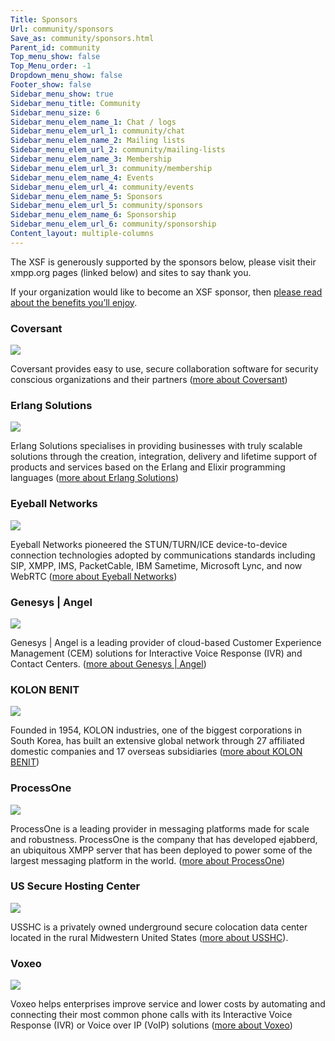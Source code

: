```yaml
---
Title: Sponsors
Url: community/sponsors
Save_as: community/sponsors.html
Parent_id: community
Top_menu_show: false
Top_Menu_order: -1
Dropdown_menu_show: false
Footer_show: false
Sidebar_menu_show: true
Sidebar_menu_title: Community
Sidebar_menu_size: 6
Sidebar_menu_elem_name_1: Chat / logs
Sidebar_menu_elem_url_1: community/chat
Sidebar_menu_elem_name_2: Mailing lists
Sidebar_menu_elem_url_2: community/mailing-lists
Sidebar_menu_elem_name_3: Membership
Sidebar_menu_elem_url_3: community/membership
Sidebar_menu_elem_name_4: Events
Sidebar_menu_elem_url_4: community/events
Sidebar_menu_elem_name_5: Sponsors
Sidebar_menu_elem_url_5: community/sponsors
Sidebar_menu_elem_name_6: Sponsorship
Sidebar_menu_elem_url_6: community/sponsorship
Content_layout: multiple-columns
---
```


The XSF is generously supported by the sponsors below, please visit their xmpp.org pages (linked below) and sites to say thank you.

If your organization would like to become an XSF sponsor, then [please read about the benefits you’ll enjoy](/community/sponsorship).


### Coversant

[![](/images/logos/coversant.png)](/sponsors/coversant)

Coversant provides easy to use, secure collaboration software for security conscious organizations and their partners ([more about Coversant](/sponsors/coversant))


### Erlang Solutions

[![](/images/logos/erlang-solutions.png)](/sponsors/erlang-solutions)

Erlang Solutions specialises in providing businesses with truly scalable solutions through the creation, integration, delivery and lifetime support of products and services based on the Erlang and Elixir programming languages ([more about Erlang Solutions](/sponsors/erlang-solutions))


### Eyeball Networks

[![](/images/logos/eyeball-networks.png)](/sponsors/eyeball-networks)

Eyeball Networks pioneered the STUN/TURN/ICE device-to-device connection technologies adopted by communications standards including SIP, XMPP, IMS, PacketCable, IBM Sametime, Microsoft Lync, and now WebRTC ([more about Eyeball Networks](/sponsors/eyeball-networks))


### Genesys | Angel

[![](/images/logos/genesys-angel.jpg)](/sponsors/genesys-angel)

Genesys | Angel is a leading provider of cloud-based Customer Experience Management (CEM) solutions for Interactive Voice Response (IVR) and Contact Centers. ([more about Genesys | Angel](/sponsors/genesys-angel))


### KOLON BENIT

[![](/images/logos/kolon-benit.png)](/sponsors/kolon-benit)

Founded in 1954, KOLON industries, one of the biggest corporations in South Korea, has built an extensive global network through 27 affiliated domestic companies and 17 overseas subsidiaries ([more about KOLON BENIT](/sponsors/kolon-benit))


### ProcessOne

[![](/images/logos/process-one.png)](/sponsors/processone)

ProcessOne is a leading provider in messaging platforms made for scale and robustness. ProcessOne is the company that has developed ejabberd, an ubiquitous XMPP server that has been deployed to power some of the largest messaging platform in the world.
([more about ProcessOne](/sponsors/processone))


### US Secure Hosting Center

[![](/images/logos/usshc.png)](/sponsors/us-secure-hosting-center)

USSHC is a privately owned underground secure colocation data center located in the rural Midwestern United States ([more about USSHC](/sponsors/us-secure-hosting-center)).


### Voxeo

[![](/images/logos/voxeo.gif)](/sponsors/voxeo)

Voxeo helps enterprises improve service and lower costs by automating and connecting their most common phone calls with its Interactive Voice Response (IVR) or Voice over IP (VoIP) solutions ([more about Voxeo](/sponsors/voxeo))
